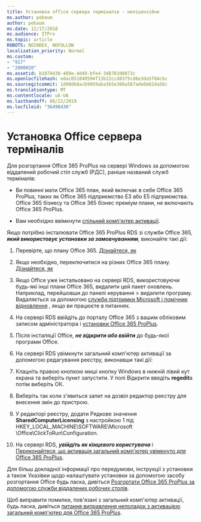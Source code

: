 ```yaml
---
title: Установка office сервера терміналів - неліцензійне
ms.author: pebaum
author: pebaum
ms.date: 12/17/2018
ms.audience: ITPro
ms.topic: article
ROBOTS: NOINDEX, NOFOLLOW
localization_priority: Normal
ms.custom:
- "917"
- "2000020"
ms.assetid: b1074430-489e-4d49-bfe4-3d8783d8073c
ms.openlocfilehash: edac051840594f13b22ccd83f5cd6e3da5f84cbc
ms.sourcegitcommit: 1d98db8acb9959aba3b5e308a567ade6b62da56c
ms.translationtype: MT
ms.contentlocale: uk-UA
ms.lasthandoff: 08/22/2019
ms.locfileid: "36498436"
---
```

# <a name="installing-office-on-a-terminal-server"></a>Установка Office сервера терміналів

Для розгортання Office 365 ProPlus на сервері Windows за допомогою віддалений робочий стіл служб (РДС), раніше названий служб терміналів:
  
- Ви повинні мати Office 365 план, який включає в себе Office 365 ProPlus, таких як Office 365 підприємство E3 або E5 підприємства. Office 365 бізнесу та Office 365 бізнес преміум плани, не включають Office 365 ProPlus.

- Вам необхідно ввімкнути [спільний комп'ютер активації](https://docs.microsoft.com/DeployOffice/overview-of-shared-computer-activation-for-office-365-proplus).

Якщо потрібно інсталювати Office 365 ProPlus RDS зі служби Office 365, ***який використовує установки за замовчуванням***, виконайте такі дії:
  
1. Перевірте, що плану Office 365. [Дізнайтеся, як](https://docs.microsoft.com/office365/admin/admin-overview/what-subscription-do-i-have)

2. Якщо необхідно, переключитися на різних Office 365 плану. [Дізнайтеся, як](https://docs.microsoft.com/office365/admin/subscriptions-and-billing/switch-to-a-different-plan)

3. Якщо Office уже інстальовано на сервері RDS, використовуючи будь-які інші плани Office 365, видалити цей пакет оновлень. Наприклад, перейшовши до панелі керування \> видалити програму. Видаляється за допомогою [служби підтримки Microsoft і помічник відновлення](https://aka.ms/SARA-OfficeUninstall-Alchemy) , якщо ви працюєте в питаннях.

4. На сервері RDS ввійдіть до порталу Office 365 з вашим обліковим записом адміністратора і [установки Office 365 ProPlus](https://portal.office.com/OLS/MySoftware.aspx).

5. Після інсталяції Office, ***не відкрити або ввійти*** до будь-якої програми Office.

6. На сервері RDS увімкнути загальний комп'ютер активації за допомогою редагування реєстру, виконавши такі дії:

1. Клацніть правою кнопкою миші кнопку Windows в нижній лівий кут екрана та виберіть пункт запустити. У полі Відкрити введіть **regedit**а потім виберіть ОК.

2. Виберіть так коли з'явиться запит на дозвіл редактор реєстру для внесення змін до пристрою.

3. У редакторі реєстру, додати Рядкове значення **SharedComputerLicensing** з настройкою 1 під HKEY_LOCAL_MACHINE\SOFTWARE\Microsoft \Office\ClickToRun\Configuration.

7. На сервері RDS, ***увійдіть як кінцевого користувача*** і [Переконайтеся, що активація загальний комп'ютер увімкнуто для Office 365 ProPlus](https://docs.microsoft.com/DeployOffice/troubleshoot-issues-with-shared-computer-activation-for-office-365-proplus#verify-that-activation-for-office-365-proplus-succeeded).

Для більш докладної інформації про передумови, інструкції з установки а також Указівки щодо налаштувати установки за допомогою засобу розгортання Office будь ласка, дивіться [Розгортати Office 365 ProPlus за допомогою служби віддалених робочих столів](https://docs.microsoft.com/DeployOffice/deploy-office-365-proplus-by-using-remote-desktop-services).
  
Щоб виправити помилки, пов'язані з загальний комп'ютер активації, будь ласка, дивіться [питання виправлення неполадок з активацією загальний комп'ютер для Office 365 ProPlus](https://docs.microsoft.com/DeployOffice/troubleshoot-issues-with-shared-computer-activation-for-office-365-proplus).
  